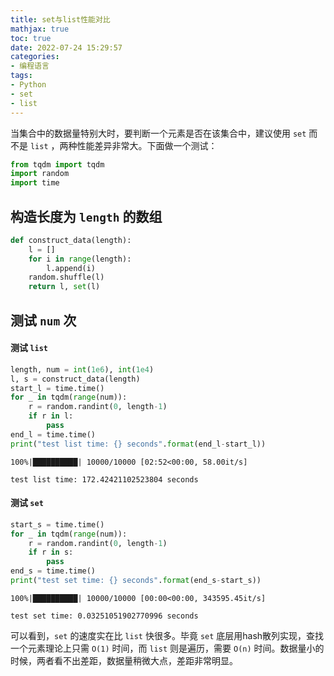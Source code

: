 ```yaml
---
title: set与list性能对比
mathjax: true
toc: true
date: 2022-07-24 15:29:57
categories:
- 编程语言
tags:
- Python
- set
- list
---
```


当集合中的数据量特别大时，要判断一个元素是否在该集合中，建议使用 `set` 而不是 `list` ，两种性能差异非常大。下面做一个测试：

<!--more-->

```python
from tqdm import tqdm
import random
import time
```

## 构造长度为 `length` 的数组


```python
def construct_data(length):
    l = []
    for i in range(length):
        l.append(i)
    random.shuffle(l)
    return l, set(l)
```

## 测试 `num` 次

#### 测试 `list`


```python
length, num = int(1e6), int(1e4)
l, s = construct_data(length)
start_l = time.time()
for _ in tqdm(range(num)):
    r = random.randint(0, length-1)
    if r in l:
        pass
end_l = time.time()
print("test list time: {} seconds".format(end_l-start_l))
```

    100%|██████████| 10000/10000 [02:52<00:00, 58.00it/s]
    
    test list time: 172.42421102523804 seconds


#### 测试 `set`

```python
start_s = time.time()
for _ in tqdm(range(num)):
    r = random.randint(0, length-1)
    if r in s:
        pass
end_s = time.time()
print("test set time: {} seconds".format(end_s-start_s))
```

    100%|██████████| 10000/10000 [00:00<00:00, 343595.45it/s]
    
    test set time: 0.03251051902770996 seconds



可以看到，`set` 的速度实在比 `list` 快很多。毕竟 `set` 底层用hash散列实现，查找一个元素理论上只需 `O(1)` 时间，而 `list` 则是遍历，需要 `O(n)` 时间。数据量小的时候，两者看不出差距，数据量稍微大点，差距非常明显。
